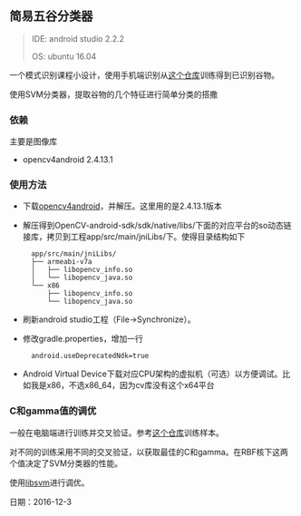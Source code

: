 ## 简易五谷分类器

> IDE: android studio 2.2.2
> 
> OS: ubuntu 16.04

一个模式识别课程小设计，使用手机端识别从[这个仓库](https://github.com/lixingcong/Grains-SVM-python)训练得到已识别谷物。

使用SVM分类器，提取谷物的几个特征进行简单分类的搭撒

### 依赖

主要是图像库
- opencv4android 2.4.13.1

### 使用方法

- 下载[opencv4android](https://sourceforge.net/projects/opencvlibrary/files/opencv-android/)，并解压。这里用的是2.4.13.1版本
- 解压得到OpenCV-android-sdk/sdk/native/libs/下面的对应平台的so动态链接库，拷贝到工程app/src/main/jniLibs/下。使得目录结构如下

		app/src/main/jniLibs/
		├── armeabi-v7a
		│   ├── libopencv_info.so
		│   └── libopencv_java.so
		└── x86
			├── libopencv_info.so
			└── libopencv_java.so

- 刷新android studio工程（File->Synchronize）。
- 修改gradle.properties，增加一行

		android.useDeprecatedNdk=true

- Android Virtual Device下载对应CPU架构的虚拟机（可选）以方便调试。比如我是x86，不选x86_64，因为cv库没有这个x64平台

### C和gamma值的调优

一般在电脑端进行训练并交叉验证。参考[这个仓库](https://github.com/lixingcong/Grains-SVM-python)训练样本。

对不同的训练采用不同的交叉验证，以获取最佳的C和gamma。在RBF核下这两个值决定了SVM分类器的性能。

使用[libsvm](http://www.csie.ntu.edu.tw/~cjlin/libsvm/)进行调优。

日期：2016-12-3